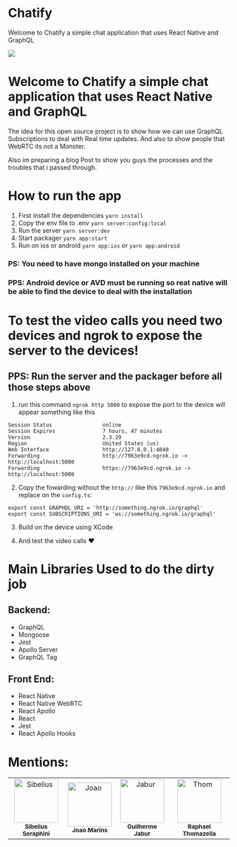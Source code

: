 # Chatify

Welcome to Chatify a simple chat application that uses React Native and GraphQL

<img src="https://cdn-images-1.medium.com/max/1600/1*pD7ShcZ7YHIMXe2mgiFzbg.png">

# Welcome to Chatify a simple chat application that uses React Native and GraphQL

The idea for this open source project is to show how we can use GraphQL Subscriptions to deal with Real time updates. And also to show people that WebRTC its not a Monster.

Also im preparing a blog Post to show you guys the processes and the troubles that i passed through.

# How to run the app

1. First install the dependencies `yarn install`
2. Copy the env file to .env `yarn server:config:local`
3. Run the server `yarn server:dev`
4. Start packager `yarn app:start`
5. Run on ios or android `yarn app:ios` or `yarn app:android`

### PS: You need to have mongo installed on your machine

### PPS: Android device or AVD must be running so reat native will be able to find the device to deal with the installation

# To test the video calls you need two devices and ngrok to expose the server to the devices!

## PPS: Run the server and the packager before all those steps above

1. run this command `ngrok http 5000` to expose the port to the device will appear something like this

```
Session Status                online
Session Expires               7 hours, 47 minutes
Version                       2.3.29
Region                        United States (us)
Web Interface                 http://127.0.0.1:4040
Forwarding                    http://7963e9cd.ngrok.io -> http://localhost:5000
Forwarding                    https://7963e9cd.ngrok.io -> http://localhost:5000
```

2. Copy the fowarding without the `http://` like this `7963e9cd.ngrok.io` and replace on the `config.ts`:

```
export const GRAPHQL_URI = 'http://something.ngrok.io/graphql'
export const SUBSCRIPTIONS_URI = 'ws://something.ngrok.io/graphql'
```

3. Build on the device using XCode

4. And test the video calls ❤️

# Main Libraries Used to do the dirty job

## Backend:

- GraphQL
- Mongoose
- Jest
- Apollo Server
- GraphQL Tag

## Front End:

- React Native
- React Native WebRTC
- React Apollo
- React
- Jest
- React Apollo Hooks

# Mentions:

<table>
   <tr>
      <td align="center">
         <a href="https://github.com/sibelius">
         <img src="https://avatars0.githubusercontent.com/u/2005841?s=460&v=4" width="100px;" alt="Sibelius"/>
         <br />
         <sub>
         <b>Sibelius Seraphini</b>
         </esub>
         </a>
      </td>
      <td align="center">
         <a href="https://github.com/jgcmarins">
         <img src="https://avatars1.githubusercontent.com/u/5133450?s=460&v=4" width="100px;" alt="Joao"/>
         <br />
         <sub>
         <b>Joao Marins</b>
         </esub>
         </a>
      </td>
      <td align="center">
         <a href="https://github.com/jaburcodes">
         <img src="https://avatars1.githubusercontent.com/u/13947203?s=460&v=4" width="100px;" alt="Jabur"/>
         <br />
         <sub>
         <b>Guilherme Jabur</b>
         </esub>
         </a>
      </td>
      <td align="center">
         <a href="https://github.com/Thomazella">
         <img src="https://avatars0.githubusercontent.com/u/15015324?s=460&v=4" width="100px;" alt="Thom"/>
         <br />
         <sub>
         <b>Raphael Thomazella</b>
         </esub>
         </a>
      </td> 
   </tr>
</table>
